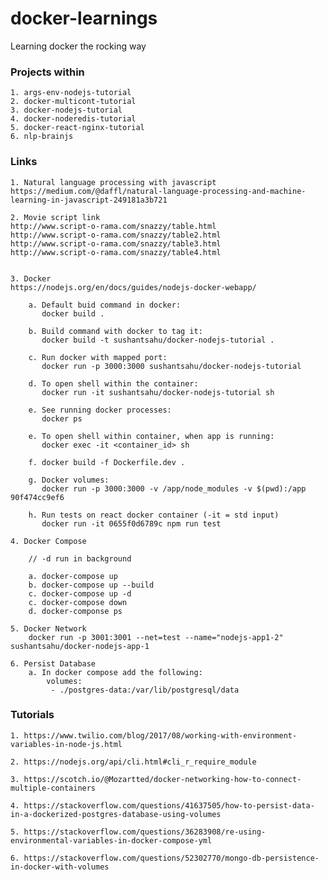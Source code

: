 # docker-learnings

Learning docker the rocking way

### Projects within

	1. args-env-nodejs-tutorial
	2. docker-multicont-tutorial
	3. docker-nodejs-tutorial
	4. docker-noderedis-tutorial
	5. docker-react-nginx-tutorial
	6. nlp-brainjs	

### Links

	1. Natural language processing with javascript
	https://medium.com/@daffl/natural-language-processing-and-machine-learning-in-javascript-249181a3b721

	2. Movie script link 
	http://www.script-o-rama.com/snazzy/table.html
	http://www.script-o-rama.com/snazzy/table2.html
	http://www.script-o-rama.com/snazzy/table3.html
	http://www.script-o-rama.com/snazzy/table4.html


	3. Docker
	https://nodejs.org/en/docs/guides/nodejs-docker-webapp/

		a. Default buid command in docker:
		   docker build .

		b. Build command with docker to tag it:
		   docker build -t sushantsahu/docker-nodejs-tutorial .

		c. Run docker with mapped port:
		   docker run -p 3000:3000 sushantsahu/docker-nodejs-tutorial

		d. To open shell within the container:
		   docker run -it sushantsahu/docker-nodejs-tutorial sh

		e. See running docker processes:
		   docker ps

		e. To open shell within container, when app is running:
		   docker exec -it <container_id> sh  

		f. docker build -f Dockerfile.dev .

		g. Docker volumes:
		   docker run -p 3000:3000 -v /app/node_modules -v $(pwd):/app 90f474cc9ef6

		h. Run tests on react docker container (-it = std input)
		   docker run -it 0655f0d6789c npm run test

	4. Docker Compose

		// -d run in background

		a. docker-compose up
		b. docker-compose up --build
		c. docker-compose up -d
		c. docker-compose down 
		d. docker-componse ps
		
	5. Docker Network
		docker run -p 3001:3001 --net=test --name="nodejs-app1-2" sushantsahu/docker-nodejs-app-1
		
	6. Persist Database
		a. In docker compose add the following:
			volumes:
			 - ./postgres-data:/var/lib/postgresql/data
		

### Tutorials

	1. https://www.twilio.com/blog/2017/08/working-with-environment-variables-in-node-js.html

	2. https://nodejs.org/api/cli.html#cli_r_require_module
	
	3. https://scotch.io/@Mozartted/docker-networking-how-to-connect-multiple-containers
	
	4. https://stackoverflow.com/questions/41637505/how-to-persist-data-in-a-dockerized-postgres-database-using-volumes
	
	5. https://stackoverflow.com/questions/36283908/re-using-environmental-variables-in-docker-compose-yml
	
	6. https://stackoverflow.com/questions/52302770/mongo-db-persistence-in-docker-with-volumes
	
